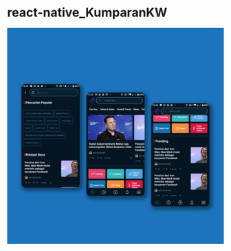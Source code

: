 # react-native_KumparanKW
![alt text](https://github.com/nunu2331/react-native_KumparanKW/blob/main/KumparanKW.png)
